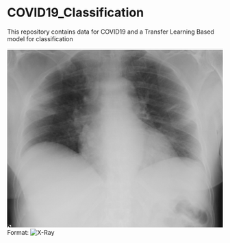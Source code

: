# COVID19_Classification
This repository contains data for COVID19 and a Transfer Learning Based model for classification

![X-Ray Image of a COVID-19 Affected Patient](/data_four_class/train/covid/1B734A89-A1BF-49A8-A1D3-66FAFA4FAC5D.jpeg)
Format: ![X-Ray](url)
